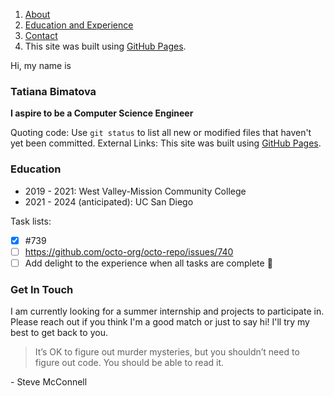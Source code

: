 1. [About](https://github.com/tanya-bimatova/cse110_proj/blob/vs_code/index.md#tatiana-bimatova)
2. [Education and Experience](https://github.com/tanya-bimatova/cse110_proj/blob/vs_code/index.md#education)
3. [Contact](https://github.com/tanya-bimatova/cse110_proj/blob/vs_code/index.md#get-in-touch)
4. This site was built using [GitHub Pages](https://pages.github.com/).


Hi, my name is
### Tatiana Bimatova
**I aspire to be a Computer Science Engineer**


Quoting code: Use `git status` to list all new or modified files that haven't yet been committed.
External Links: This site was built using [GitHub Pages](https://pages.github.com/).

### Education
- 2019 - 2021: West Valley-Mission Community College
- 2021 - 2024 (anticipated): UC San Diego

Task lists:
- [x] #739
- [ ] https://github.com/octo-org/octo-repo/issues/740
- [ ] Add delight to the experience when all tasks are complete :tada:

### Get In Touch
I am currently looking for a summer internship and projects to participate in.
Please reach out if you think I'm a good match or just to say hi!
I'll try my best to get back to you.


> It’s OK to figure out murder mysteries, but you shouldn’t need to figure out code.  You should be able to read it.

\- Steve McConnell
